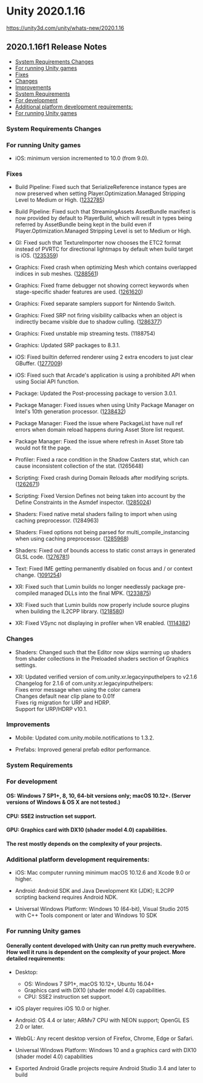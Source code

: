 # Unity 2020.1.16

https://unity3d.com/unity/whats-new/2020.1.16

## 2020.1.16f1 Release Notes

- [System Requirements Changes](#system-requirements-changes)
- [For running Unity games](#for-running-unity-games)
- [Fixes](#fixes)
- [Changes](#changes)
- [Improvements](#improvements)
- [System Requirements](#system-requirements)
- [For development](#for-development)
- [Additional platform development requirements:](#additional-platform-development-requirements)
- [For running Unity games](#for-running-unity-games)


### System Requirements Changes

### For running Unity games

*   iOS: minimum version incremented to 10.0 (from 9.0).

### Fixes

*   Build Pipeline: Fixed such that SerializeReference instance types are now preserved when setting Player.Optimization.Managed Stripping Level to Medium or High. ([1232785](https://issuetracker.unity3d.com/issues/unitylinker-strips-classes-used-with-the-serializereference-attribute))
    
*   Build Pipeline: Fixed such that StreamingAssets AssetBundle manifest is now provided by default to PlayerBuild, which will result in types being referred by AssetBundle being kept in the build even if Player.Optimization.Managed Stripping Level is set to Medium or High.
    
*   GI: Fixed such that TextureImporter now chooses the ETC2 format instead of PVRTC for directional lightmaps by default when build target is iOS. ([1235359](https://issuetracker.unity3d.com/issues/ios-directional-lightmap-compression-causes-lightmap-artifacts))
    
*   Graphics: Fixed crash when optimizing Mesh which contains overlapped indices in sub meshes. ([1288561](https://issuetracker.unity3d.com/issues/crash-when-optimizing-mesh-which-contains-overlapped-indices-in-sub-meshes))
    
*   Graphics: Fixed frame debugger not showing correct keywords when stage-specific shader features are used. ([1261620](https://issuetracker.unity3d.com/issues/frame-debugger-does-not-show-all-keywords-used-by-the-shader-when-certain-shader-feature-directives-are-used))
    
*   Graphics: Fixed separate samplers support for Nintendo Switch.
    
*   Graphics: Fixed SRP not firing visibility callbacks when an object is indirectly became visible due to shadow culling. ([1286377](https://issuetracker.unity3d.com/issues/assertion-failed-on-expression-errors-when-switching-shared-mesh-rapidly))
    
*   Graphics: Fixed unstable mip streaming tests. (1188754)
    
*   Graphics: Updated SRP packages to 8.3.1.
    
*   iOS: Fixed builtin deferred renderer using 2 extra encoders to just clear GBuffer. ([1277009](https://issuetracker.unity3d.com/issues/metal-ios-shadowmask-lighting-causes-two-extra-load-slash-store-actions-when-deferred-renderer-is-used))
    
*   iOS: Fixed such that Arcade's application is using a prohibited API when using Social API function.
    
*   Package: Updated the Post-processing package to version 3.0.1.
    
*   Package Manager: Fixed issues when using Unity Package Manager on Intel's 10th generation processor. ([1238432](https://issuetracker.unity3d.com/issues/cannot-connect-to-local-package-manager-server-error-is-thrown-when-using-custom-registry-packages-with-10th-generation-intel))
    
*   Package Manager: Fixed the issue where PackageList have null ref errors when domain reload happens during Asset Store list request.
    
*   Package Manager: Fixed the issue where refresh in Asset Store tab would not fit the page.
    
*   Profiler: Fixed a race condition in the Shadow Casters stat, which can cause inconsistent collection of the stat. (1265648)
    
*   Scripting: Fixed crash during Domain Reloads after modifying scripts. ([1262671](https://issuetracker.unity3d.com/issues/crashes-on-mono-class-init-when-entering-play-mode-after-recompiling-scripts))
    
*   Scripting: Fixed Version Defines not being taken into account by the Define Constraints in the Asmdef inspector. ([1285024](https://issuetracker.unity3d.com/issues/packages-unity-tests-framework-constraint-shows-error-when-added))
    
*   Shaders: Fixed native metal shaders failing to import when using caching preprocessor. (1284963)
    
*   Shaders: Fixed options not being parsed for multi\_compile\_instancing when using caching preprocessor. ([1285968](https://issuetracker.unity3d.com/issues/urp-graphics-dot-drawmeshinstanced-does-not-render-an-instance))
    
*   Shaders: Fixed out of bounds access to static const arrays in generated GLSL code. ([1276781](https://issuetracker.unity3d.com/issues/opengl-slash-gles-static-const-vector-returns-incorrect-data))
    
*   Text: Fixed IME getting permanently disabled on focus and / or context change. ([1091254](https://issuetracker.unity3d.com/issues/korean-symbols-can-not-be-typed-into-gui-dot-textarea-korean-ime-is-disabled))
    
*   XR: Fixed such that Lumin builds no longer needlessly package pre-compiled managed DLLs into the final MPK. ([1233875](https://issuetracker.unity3d.com/issues/lumin-il2cpp-converted-c-number-dlls-are-copied-to-the-build-file))
    
*   XR: Fixed such that Lumin builds now properly include source plugins when building the IL2CPP library. ([1218580](https://issuetracker.unity3d.com/issues/lumin-building-for-lumin-ignores-raw-c-or-cpp-plugin-files))
    
*   XR: Fixed VSync not displaying in profiler when VR enabled. ([1114382](https://issuetracker.unity3d.com/issues/vr-vsync-is-not-displayed-in-the-profiler-when-running-with-vr-enabled))
    

### Changes

*   Shaders: Changed such that the Editor now skips warming up shaders from shader collections in the Preloaded shaders section of Graphics settings.
    
*   XR: Updated verified version of com.unity.xr.legacyinputhelpers to v2.1.6  
    Changelog for 2.1.6 of com.unity.xr.legacyinputhelpers:  
    Fixes error message when using the color camera  
    Changes default near clip plane to 0.01f  
    Fixes rig migration for URP and HDRP.  
    Support for URP/HDRP v10.1.
    

### Improvements

*   Mobile: Updated com.unity.mobile.notifications to 1.3.2.
    
*   Prefabs: Improved general prefab editor performance.
    

### System Requirements

### For development

#### OS: Windows 7 SP1+, 8, 10, 64-bit versions only; macOS 10.12+. (Server versions of Windows & OS X are not tested.)

#### CPU: SSE2 instruction set support.

#### GPU: Graphics card with DX10 (shader model 4.0) capabilities.

#### The rest mostly depends on the complexity of your projects.

### Additional platform development requirements:

*   iOS: Mac computer running minimum macOS 10.12.6 and Xcode 9.0 or higher.
    
*   Android: Android SDK and Java Development Kit (JDK); IL2CPP scripting backend requires Android NDK.
    
*   Universal Windows Platform: Windows 10 (64-bit), Visual Studio 2015 with C++ Tools component or later and Windows 10 SDK
    

### For running Unity games

#### Generally content developed with Unity can run pretty much everywhere. How well it runs is dependent on the complexity of your project. More detailed requirements:

*   Desktop:
    
    *   OS: Windows 7 SP1+, macOS 10.12+, Ubuntu 16.04+
    *   Graphics card with DX10 (shader model 4.0) capabilities.
    *   CPU: SSE2 instruction set support.
*   iOS player requires iOS 10.0 or higher.
    
*   Android: OS 4.4 or later; ARMv7 CPU with NEON support; OpenGL ES 2.0 or later.
    
*   WebGL: Any recent desktop version of Firefox, Chrome, Edge or Safari.
    
*   Universal Windows Platform: Windows 10 and a graphics card with DX10 (shader model 4.0) capabilities
    
*   Exported Android Gradle projects require Android Studio 3.4 and later to build